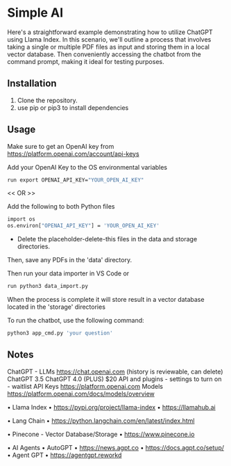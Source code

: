 # Simple AI

Here's a straightforward example demonstrating how to utilize ChatGPT using Llama Index. In this scenario, we'll outline a process that involves taking a single or multiple PDF files as input and storing them in a local vector database. Then conveniently accessing the chatbot from the command prompt, making it ideal for testing purposes.

## Installation

1. Clone the repository. 
2. use pip or pip3 to install dependencies

## Usage

Make sure to get an OpenAI key from https://platform.openai.com/account/api-keys

Add your OpenAI Key to the OS environmental variables
```bash
run export OPENAI_API_KEY="YOUR_OPEN_AI_KEY"
```
<< OR >>

Add the following to both Python files
```bash
import os
os.environ["OPENAI_API_KEY"] = 'YOUR_OPEN_AI_KEY'
```

* Delete the placeholder-delete-this files in the data and storage directories.

Then, save any PDFs in the 'data' directory.

Then run your data importer in VS Code or
```bash
run python3 data_import.py
```
When the process is complete it will store result in a vector database located in the 'storage' directories

To run the chatbot, use the following command:

```bash
python3 app_cmd.py 'your question'
```

## Notes

ChatGPT - LLMs
    https://chat.openai.com (history is reviewable, can delete)
    ChatGPT 3.5
    ChatGPT 4.0 (PLUS) $20
    API and plugins - settings to turn on - waitlist
    API Keys https://platform.openai.com 
    Models https://platform.openai.com/docs/models/overview

•   Llama Index 
    •   https://pypi.org/project/llama-index 
    •   https://llamahub.ai 

•   Lang Chain
    •   https://python.langchain.com/en/latest/index.html 

•   Pinecone - Vector Database/Storage
    •   https://www.pinecone.io 

•   AI Agents
    •   AutoGPT
        •   https://news.agpt.co 
        •   https://docs.agpt.co/setup/ 
    •   Agent GPT
    •   https://agentgpt.reworkd